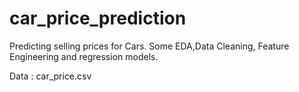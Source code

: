 # car_price_prediction

Predicting selling prices for Cars.
Some EDA,Data Cleaning, Feature Engineering and regression models.

Data : car_price.csv
